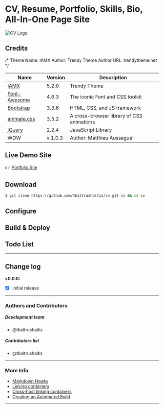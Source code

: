 # CV, Resume, Portfolio, Skills, Bio, All-In-One Page Site

![CV Logo](src/resources/assets/img/logo/Favicon.png)

## Credits ##

/*
Theme Name: IAMX
Author:     Trendy Theme
Author URL: trendytheme.net
*/

 Name | Version | Description
------|---------|-------------
[IAMX](trendytheme.net) | 5.2.0 | Trendy Theme
[Font-Awesome](http://fontawesome.io/) | 4.6.3 | The iconic Font and CSS toolkit
[Bootstrap](http://getbootstrap.com) | 3.3.6 | HTML, CSS, and JS framework
[animate.css](http://daneden.github.io/animate.css/) | 3.5.2 | A cross-browser library of CSS animations
[jQuery](http://jquery.com/) | 2.2.4 | JavaScript Library
WOW | v.1.0.3 | Author: Matthieu Aussaguel


## Live Demo Site ##
:point_right: [Portfolio Site](http://bit.ly/tomascv)

## Download ##
```sh
$ git clone https://github.com/tbaltrushaitis/cv.git cv && cd cv
```

## Configure ##

## Build &amp; Deploy ##

## Todo List ##

--------

## Change log ##

**v0.0.0:**
- [x] Initial release

--------

### Authors and Contributors ###

##### Development team #####
  + @tbaltrushaitis

##### Contributors list #####
  + @tbaltrushaitis

--------

### More Info ###

 - [Markdown Howto](https://bitbucket.org/tutorials/markdowndemo)
 - [Linking containers](https://docs.docker.com/engine/userguide/networking/default_network/dockerlinks.md)
 - [Cross-host linking containers](https://docs.docker.com/engine/admin/ambassador_pattern_linking.md)
 - [Creating an Automated Build](https://docs.docker.com/docker-hub/builds/)

--------

